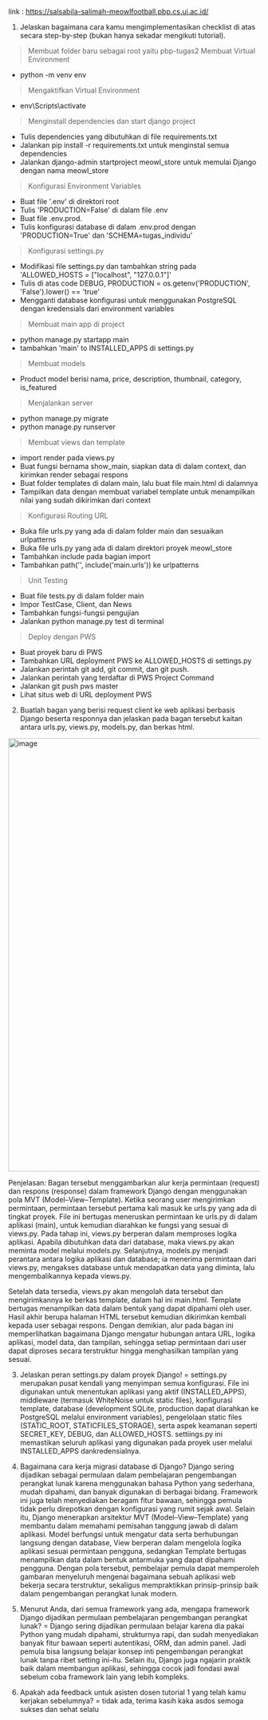link : https://salsabila-salimah-meowlfootball.pbp.cs.ui.ac.id/

1. Jelaskan bagaimana cara kamu mengimplementasikan checklist di atas secara step-by-step (bukan hanya sekadar mengikuti tutorial).
> Membuat folder baru sebagai root yaitu pbp-tugas2
> Membuat Virtual Environment
 - python -m venv env
> Mengaktifkan Virtual Environment
 - env\Scripts\activate
> Menginstall dependencies dan start django project
 - Tulis dependencies yang dibutuhkan di file requirements.txt
 - Jalankan pip install -r requirements.txt untuk menginstal semua dependencies
 - Jalankan django-admin startproject meowl_store untuk memulai Django dengan nama  meowl_store
> Konfigurasi Environment Variables
 - Buat file '.env' di direktori root
 - Tulis 'PRODUCTION=False' di dalam file .env
 - Buat file .env.prod.
 - Tulis konfigurasi database di dalam .env.prod dengan 'PRODUCTION=True' dan 'SCHEMA=tugas_individu'
> Konfigurasi settings.py
 - Modifikasi file settings.py dan tambahkan string pada 'ALLOWED_HOSTS = ["localhost", "127.0.0.1"]'
 - Tulis di atas code DEBUG, PRODUCTION = os.getenv('PRODUCTION', 'False').lower() == 'true'
 - Mengganti database konfigurasi untuk menggunakan PostgreSQL dengan kredensials dari environment variables
> Membuat main app di project
 - python manage.py startapp main
 - tambahkan 'main' to INSTALLED_APPS di settings.py
> Membuat models
 - Product model berisi nama, price, description, thumbnail, category, is_featured
> Menjalankan server
 - python manage.py migrate
 - python manage.py runserver
> Membuat views dan template 
 - import render pada views.py
 - Buat fungsi bernama show_main, siapkan data di dalam context, dan kirimkan render sebagai respons
 - Buat folder templates di dalam main, lalu buat file main.html di dalamnya
 - Tampilkan data dengan membuat variabel template untuk menampilkan nilai yang sudah dikirimkan dari context
> Konfigurasi Routing URL 
 - Buka file urls.py yang ada di dalam folder main dan sesuaikan urlpatterns
 - Buka file urls.py yang ada di dalam direktori proyek meowl_store
 - Tambahkan include pada bagian import
 - Tambahkan path('', include('main.urls')) ke urlpatterns
 > Unit Testing
 - Buat file tests.py di dalam folder main
 - Impor TestCase, Client, dan News
 - Tambahkan fungsi-fungsi pengujian 
 - Jalankan python manage.py test di terminal
 > Deploy dengan PWS
 - Buat proyek baru di PWS
 - Tambahkan URL deployment PWS ke ALLOWED_HOSTS di settings.py
 - Jalankan perintah git add, git commit, dan git push.
 - Jalankan perintah yang terdaftar di PWS Project Command
 - Jalankan git push pws master
 - Lihat situs web di URL deployment PWS

2. Buatlah bagan yang berisi request client ke web aplikasi berbasis Django beserta responnya dan jelaskan pada bagan tersebut kaitan antara urls.py, views.py, models.py, dan berkas html.
<img width="731" height="869" alt="image" src="https://github.com/user-attachments/assets/3350b7aa-cf9b-450a-a789-a1fd59199f43" />

Penjelasan: 
Bagan tersebut menggambarkan alur kerja permintaan (request) dan respons (response) dalam framework Django dengan menggunakan pola MVT (Model–View–Template). Ketika seorang user mengirimkan permintaan, permintaan tersebut pertama kali masuk ke urls.py yang ada di tingkat proyek. File ini bertugas meneruskan permintaan ke urls.py di dalam aplikasi (main), untuk kemudian diarahkan ke fungsi yang sesuai di views.py. Pada tahap ini, views.py berperan dalam memproses logika aplikasi. Apabila dibutuhkan data dari database, maka views.py akan meminta model melalui models.py. Selanjutnya, models.py menjadi perantara antara logika aplikasi dan database; ia menerima permintaan dari views.py, mengakses database untuk mendapatkan data yang diminta, lalu mengembalikannya kepada views.py.

Setelah data tersedia, views.py akan mengolah data tersebut dan mengirimkannya ke berkas template, dalam hal ini main.html. Template bertugas menampilkan data dalam bentuk yang dapat dipahami oleh user. Hasil akhir berupa halaman HTML tersebut kemudian dikirimkan kembali kepada user sebagai respons. Dengan demikian, alur pada bagan ini memperlihatkan bagaimana Django mengatur hubungan antara URL, logika aplikasi, model data, dan tampilan, sehingga setiap permintaan dari user dapat diproses secara terstruktur hingga menghasilkan tampilan yang sesuai.

3. Jelaskan peran settings.py dalam proyek Django!
= settings.py merupakan pusat kendali yang menyimpan semua konfigurasi. File ini digunakan untuk menentukan aplikasi yang aktif (INSTALLED_APPS), middleware (termasuk WhiteNoise untuk static files), konfigurasi template, database (development SQLite, production dapat diarahkan ke PostgreSQL melalui environment variables), pengelolaan static files (STATIC_ROOT, STATICFILES_STORAGE), serta aspek keamanan seperti SECRET_KEY, DEBUG, dan ALLOWED_HOSTS. settiings.py ini memastikan seluruh aplikasi yang digunakan pada proyek user melalui INSTALLED_APPS dankredensialnya.

4. Bagaimana cara kerja migrasi database di Django?
Django sering dijadikan sebagai permulaan dalam pembelajaran pengembangan perangkat lunak karena menggunakan bahasa Python yang sederhana, mudah dipahami, dan banyak digunakan di berbagai bidang. Framework ini juga telah menyediakan beragam fitur bawaan, sehingga pemula tidak perlu direpotkan dengan konfigurasi yang rumit sejak awal. Selain itu, Django menerapkan arsitektur MVT (Model–View–Template) yang membantu dalam memahami pemisahan tanggung jawab di dalam aplikasi. Model berfungsi untuk mengatur data serta berhubungan langsung dengan database, View berperan dalam mengelola logika aplikasi sesuai permintaan pengguna, sedangkan Template bertugas menampilkan data dalam bentuk antarmuka yang dapat dipahami pengguna. Dengan pola tersebut, pembelajar pemula dapat memperoleh gambaran menyeluruh mengenai bagaimana sebuah aplikasi web bekerja secara terstruktur, sekaligus mempraktikkan prinsip-prinsip baik dalam pengembangan perangkat lunak modern.

5. Menurut Anda, dari semua framework yang ada, mengapa framework Django dijadikan permulaan pembelajaran pengembangan perangkat lunak?
= Django sering dijadikan permulaan belajar karena dia pakai Python yang mudah dipahami, strukturnya rapi, dan sudah menyediakan banyak fitur bawaan seperti autentikasi, ORM, dan admin panel. Jadi pemula bisa langsung belajar konsep inti pengembangan perangkat lunak tanpa ribet setting ini-itu. Selain itu, Django juga ngajarin praktik baik dalam membangun aplikasi, sehingga cocok jadi fondasi awal sebelum coba framework lain yang lebih kompleks.

6. Apakah ada feedback untuk asisten dosen tutorial 1 yang telah kamu kerjakan sebelumnya?
= tidak ada, terima kasih kaka asdos semoga sukses dan sehat selalu
